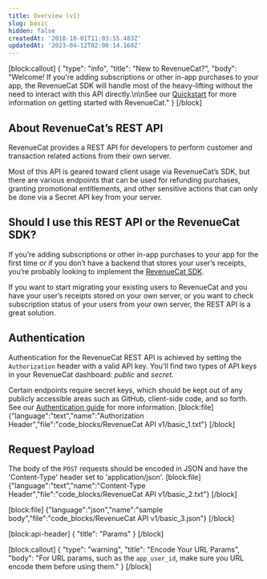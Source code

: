 ```yaml
---
title: Overview (v1)
slug: basic
hidden: false
createdAt: '2018-10-01T11:03:55.483Z'
updatedAt: '2023-04-12T02:00:14.160Z'
---
```

[block:callout]
{
  "type": "info",
  "title": "New to RevenueCat?",
  "body": "Welcome! If you're adding subscriptions or other in-app purchases to your app, the RevenueCat SDK will handle most of the heavy-lifting without the need to interact with this API directly.\n\nSee our [Quickstart](doc:getting-started) for more information on getting started with RevenueCat."
}
[/block]
## About RevenueCat’s REST API

RevenueCat provides a REST API for developers to perform customer and transaction related actions from their own server. 

Most of this API is geared toward client usage via RevenueCat’s SDK, but there are various endpoints that can be used for refunding purchases, granting promotional entitlements, and other sensitive actions that can only be done via a Secret API key from your server.

## Should I use this REST API or the RevenueCat SDK?

If you’re adding subscriptions or other in-app purchases to your app for the first time or if you don’t have a backend that stores your user’s receipts, you’re probably looking to implement the [RevenueCat SDK](doc:installation).

If you want to start migrating your existing users to RevenueCat and you have your user’s receipts stored on your own server, or you want to check subscription status of your users from your own server, the REST API is a great solution.

## Authentication

Authentication for the RevenueCat REST API is achieved by setting the `Authorization` header with a valid API key. You'll find two types of API keys in your RevenueCat dashboard: *public* and *secret*.

Certain endpoints require secret keys, which should be kept out of any publicly accessible areas such as GitHub, client-side code, and so forth. See our [Authentication guide](doc:authentication) for more information.
[block:file]
{"language":"text","name":"Authorization Header","file":"code_blocks/RevenueCat API v1/basic_1.txt"}
[/block]

## Request Payload

The body of the `POST` requests should be encoded in JSON and have the 'Content-Type' header set to 'application/json'.
[block:file]
{"language":"text","name":"Content-Type Header","file":"code_blocks/RevenueCat API v1/basic_2.txt"}
[/block]


[block:file]
{"language":"json","name":"sample body","file":"code_blocks/RevenueCat API v1/basic_3.json"}
[/block]


[block:api-header]
{
  "title": "Params"
}
[/block]

[block:callout]
{
  "type": "warning",
  "title": "Encode Your URL Params",
  "body": "For URL params, such as the `app_user_id`, make sure you URL encode them before using them."
}
[/block]